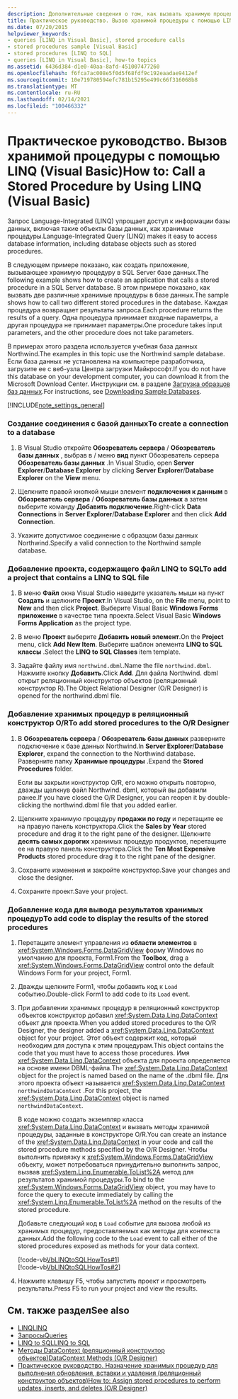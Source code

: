 ```yaml
---
description: Дополнительные сведения о том, как вызвать хранимую процедуру с помощью LINQ (Visual Basic).
title: Практическое руководство. Вызов хранимой процедуры с помощью LINQ
ms.date: 07/20/2015
helpviewer_keywords:
- queries [LINQ in Visual Basic], stored procedure calls
- stored procedures sample [Visual Basic]
- stored procedures [LINQ to SQL]
- queries [LINQ in Visual Basic], how-to topics
ms.assetid: 6436d384-d1e0-40aa-8afd-451007477260
ms.openlocfilehash: f6fca7ac008e5f0d5f68fdf9c192eaadae9412ef
ms.sourcegitcommit: 10e719780594efc781b15295e499c66f316068b8
ms.translationtype: MT
ms.contentlocale: ru-RU
ms.lasthandoff: 02/14/2021
ms.locfileid: "100466332"
---
```

# <a name="how-to-call-a-stored-procedure-by-using-linq-visual-basic"></a><span data-ttu-id="20469-103">Практическое руководство. Вызов хранимой процедуры с помощью LINQ (Visual Basic)</span><span class="sxs-lookup"><span data-stu-id="20469-103">How to: Call a Stored Procedure by Using LINQ (Visual Basic)</span></span>

<span data-ttu-id="20469-104">Запрос Language-Integrated (LINQ) упрощает доступ к информации базы данных, включая такие объекты базы данных, как хранимые процедуры.</span><span class="sxs-lookup"><span data-stu-id="20469-104">Language-Integrated Query (LINQ) makes it easy to access database information, including database objects such as stored procedures.</span></span>  
  
 <span data-ttu-id="20469-105">В следующем примере показано, как создать приложение, вызывающее хранимую процедуру в SQL Server базе данных.</span><span class="sxs-lookup"><span data-stu-id="20469-105">The following example shows how to create an application that calls a stored procedure in a SQL Server database.</span></span> <span data-ttu-id="20469-106">В этом примере показано, как вызвать две различные хранимые процедуры в базе данных.</span><span class="sxs-lookup"><span data-stu-id="20469-106">The sample shows how to call two different stored procedures in the database.</span></span> <span data-ttu-id="20469-107">Каждая процедура возвращает результаты запроса.</span><span class="sxs-lookup"><span data-stu-id="20469-107">Each procedure returns the results of a query.</span></span> <span data-ttu-id="20469-108">Одна процедура принимает входные параметры, а другая процедура не принимает параметры.</span><span class="sxs-lookup"><span data-stu-id="20469-108">One procedure takes input parameters, and the other procedure does not take parameters.</span></span>  
  
 <span data-ttu-id="20469-109">В примерах этого раздела используется учебная база данных Northwind.</span><span class="sxs-lookup"><span data-stu-id="20469-109">The examples in this topic use the Northwind sample database.</span></span> <span data-ttu-id="20469-110">Если база данных не установлена на компьютере разработчика, загрузите ее с веб-узла Центра загрузки Майкрософт.</span><span class="sxs-lookup"><span data-stu-id="20469-110">If you do not have this database on your development computer, you can download it from the Microsoft Download Center.</span></span> <span data-ttu-id="20469-111">Инструкции см. в разделе [Загрузка образцов баз данных](../../../../framework/data/adonet/sql/linq/downloading-sample-databases.md).</span><span class="sxs-lookup"><span data-stu-id="20469-111">For instructions, see [Downloading Sample Databases](../../../../framework/data/adonet/sql/linq/downloading-sample-databases.md).</span></span>  
  
[!INCLUDE[note_settings_general](~/includes/note-settings-general-md.md)]  
  
### <a name="to-create-a-connection-to-a-database"></a><span data-ttu-id="20469-112">Создание соединения с базой данных</span><span class="sxs-lookup"><span data-stu-id="20469-112">To create a connection to a database</span></span>  
  
1. <span data-ttu-id="20469-113">В Visual Studio откройте **Обозреватель сервера** / **Обозреватель базы данных** , выбрав в  / меню **вид** пункт Обозреватель сервера **Обозреватель базы данных** .</span><span class="sxs-lookup"><span data-stu-id="20469-113">In Visual Studio, open **Server Explorer**/**Database Explorer** by clicking **Server Explorer**/**Database Explorer** on the **View** menu.</span></span>  
  
2. <span data-ttu-id="20469-114">Щелкните правой кнопкой мыши элемент **подключения к данным** в **Обозреватель сервера** / **Обозреватель базы данных** а затем выберите команду **Добавить подключение**.</span><span class="sxs-lookup"><span data-stu-id="20469-114">Right-click **Data Connections** in **Server Explorer**/**Database Explorer** and then click **Add Connection**.</span></span>  
  
3. <span data-ttu-id="20469-115">Укажите допустимое соединение с образцом базы данных Northwind.</span><span class="sxs-lookup"><span data-stu-id="20469-115">Specify a valid connection to the Northwind sample database.</span></span>  
  
### <a name="to-add-a-project-that-contains-a-linq-to-sql-file"></a><span data-ttu-id="20469-116">Добавление проекта, содержащего файл LINQ to SQL</span><span class="sxs-lookup"><span data-stu-id="20469-116">To add a project that contains a LINQ to SQL file</span></span>  
  
1. <span data-ttu-id="20469-117">В меню **Файл** окна Visual Studio наведите указатель мыши на пункт **Создать** и щелкните **Проект**.</span><span class="sxs-lookup"><span data-stu-id="20469-117">In Visual Studio, on the **File** menu, point to **New** and then click **Project**.</span></span> <span data-ttu-id="20469-118">Выберите Visual Basic **Windows Forms приложение** в качестве типа проекта.</span><span class="sxs-lookup"><span data-stu-id="20469-118">Select Visual Basic **Windows Forms Application** as the project type.</span></span>  
  
2. <span data-ttu-id="20469-119">В меню **Проект** выберите **Добавить новый элемент**.</span><span class="sxs-lookup"><span data-stu-id="20469-119">On the **Project** menu, click **Add New Item**.</span></span> <span data-ttu-id="20469-120">Выберите шаблон элемента **LINQ to SQL классы** .</span><span class="sxs-lookup"><span data-stu-id="20469-120">Select the **LINQ to SQL Classes** item template.</span></span>  
  
3. <span data-ttu-id="20469-121">Задайте файлу имя `northwind.dbml`.</span><span class="sxs-lookup"><span data-stu-id="20469-121">Name the file `northwind.dbml`.</span></span> <span data-ttu-id="20469-122">Нажмите кнопку **Добавить**.</span><span class="sxs-lookup"><span data-stu-id="20469-122">Click **Add**.</span></span> <span data-ttu-id="20469-123">Для файла Northwind. dbml открыт реляционный конструктор объектов (реляционный конструктор R).</span><span class="sxs-lookup"><span data-stu-id="20469-123">The Object Relational Designer (O/R Designer) is opened for the northwind.dbml file.</span></span>  
  
### <a name="to-add-stored-procedures-to-the-or-designer"></a><span data-ttu-id="20469-124">Добавление хранимых процедур в реляционный конструктор O/R</span><span class="sxs-lookup"><span data-stu-id="20469-124">To add stored procedures to the O/R Designer</span></span>  
  
1. <span data-ttu-id="20469-125">В **Обозреватель сервера** / **Обозреватель базы данных** разверните подключение к базе данных Northwind.</span><span class="sxs-lookup"><span data-stu-id="20469-125">In **Server Explorer**/**Database Explorer**, expand the connection to the Northwind database.</span></span> <span data-ttu-id="20469-126">Разверните папку **Хранимые процедуры** .</span><span class="sxs-lookup"><span data-stu-id="20469-126">Expand the **Stored Procedures** folder.</span></span>  
  
     <span data-ttu-id="20469-127">Если вы закрыли конструктор O/R, его можно открыть повторно, дважды щелкнув файл Northwind. dbml, который вы добавили ранее.</span><span class="sxs-lookup"><span data-stu-id="20469-127">If you have closed the O/R Designer, you can reopen it by double-clicking the northwind.dbml file that you added earlier.</span></span>  
  
2. <span data-ttu-id="20469-128">Щелкните хранимую процедуру **продажи по году** и перетащите ее на правую панель конструктора.</span><span class="sxs-lookup"><span data-stu-id="20469-128">Click the **Sales by Year** stored procedure and drag it to the right pane of the designer.</span></span> <span data-ttu-id="20469-129">Щелкните **десять самых дорогих** хранимых процедур продуктов, перетащите ее на правую панель конструктора.</span><span class="sxs-lookup"><span data-stu-id="20469-129">Click the **Ten Most Expensive Products** stored procedure drag it to the right pane of the designer.</span></span>  
  
3. <span data-ttu-id="20469-130">Сохраните изменения и закройте конструктор.</span><span class="sxs-lookup"><span data-stu-id="20469-130">Save your changes and close the designer.</span></span>  
  
4. <span data-ttu-id="20469-131">Сохраните проект.</span><span class="sxs-lookup"><span data-stu-id="20469-131">Save your project.</span></span>  
  
### <a name="to-add-code-to-display-the-results-of-the-stored-procedures"></a><span data-ttu-id="20469-132">Добавление кода для вывода результатов хранимых процедур</span><span class="sxs-lookup"><span data-stu-id="20469-132">To add code to display the results of the stored procedures</span></span>  
  
1. <span data-ttu-id="20469-133">Перетащите элемент управления из **области элементов** в <xref:System.Windows.Forms.DataGridView> форму Windows по умолчанию для проекта, Form1.</span><span class="sxs-lookup"><span data-stu-id="20469-133">From the **Toolbox**, drag a <xref:System.Windows.Forms.DataGridView> control onto the default Windows Form for your project, Form1.</span></span>  
  
2. <span data-ttu-id="20469-134">Дважды щелкните Form1, чтобы добавить код к `Load` событию.</span><span class="sxs-lookup"><span data-stu-id="20469-134">Double-click Form1 to add code to its `Load` event.</span></span>  
  
3. <span data-ttu-id="20469-135">При добавлении хранимых процедур в реляционный конструктор объектов конструктор добавил <xref:System.Data.Linq.DataContext> объект для проекта.</span><span class="sxs-lookup"><span data-stu-id="20469-135">When you added stored procedures to the O/R Designer, the designer added a <xref:System.Data.Linq.DataContext> object for your project.</span></span> <span data-ttu-id="20469-136">Этот объект содержит код, который необходим для доступа к этим процедурам.</span><span class="sxs-lookup"><span data-stu-id="20469-136">This object contains the code that you must have to access those procedures.</span></span> <span data-ttu-id="20469-137">Имя <xref:System.Data.Linq.DataContext> объекта для проекта определяется на основе имени DBML-файла.</span><span class="sxs-lookup"><span data-stu-id="20469-137">The <xref:System.Data.Linq.DataContext> object for the project is named based on the name of the .dbml file.</span></span> <span data-ttu-id="20469-138">Для этого проекта объект называется <xref:System.Data.Linq.DataContext> `northwindDataContext` .</span><span class="sxs-lookup"><span data-stu-id="20469-138">For this project, the <xref:System.Data.Linq.DataContext> object is named `northwindDataContext`.</span></span>  
  
     <span data-ttu-id="20469-139">В коде можно создать экземпляр класса <xref:System.Data.Linq.DataContext> и вызвать методы хранимой процедуры, заданные в конструкторе O/R.</span><span class="sxs-lookup"><span data-stu-id="20469-139">You can create an instance of the <xref:System.Data.Linq.DataContext> in your code and call the stored procedure methods specified by the O/R Designer.</span></span> <span data-ttu-id="20469-140">Чтобы выполнить привязку к <xref:System.Windows.Forms.DataGridView> объекту, может потребоваться принудительно выполнить запрос, вызвав <xref:System.Linq.Enumerable.ToList%2A> метод для результатов хранимой процедуры.</span><span class="sxs-lookup"><span data-stu-id="20469-140">To bind to the <xref:System.Windows.Forms.DataGridView> object, you may have to force the query to execute immediately by calling the <xref:System.Linq.Enumerable.ToList%2A> method on the results of the stored procedure.</span></span>  
  
     <span data-ttu-id="20469-141">Добавьте следующий код в `Load` событие для вызова любой из хранимых процедур, предоставляемых как методы для контекста данных.</span><span class="sxs-lookup"><span data-stu-id="20469-141">Add the following code to the `Load` event to call either of the stored procedures exposed as methods for your data context.</span></span>  
  
     [!code-vb[VbLINQtoSQLHowTos#1](~/samples/snippets/visualbasic/VS_Snippets_VBCSharp/VbLINQtoSQLHowTos/VB/Form3.vb#1)]  
    [!code-vb[VbLINQtoSQLHowTos#2](~/samples/snippets/visualbasic/VS_Snippets_VBCSharp/VbLINQtoSQLHowTos/VB/Form3.vb#2)]  
  
4. <span data-ttu-id="20469-142">Нажмите клавишу F5, чтобы запустить проект и просмотреть результаты.</span><span class="sxs-lookup"><span data-stu-id="20469-142">Press F5 to run your project and view the results.</span></span>  
  
## <a name="see-also"></a><span data-ttu-id="20469-143">См. также раздел</span><span class="sxs-lookup"><span data-stu-id="20469-143">See also</span></span>

- [<span data-ttu-id="20469-144">LINQ</span><span class="sxs-lookup"><span data-stu-id="20469-144">LINQ</span></span>](index.md)
- [<span data-ttu-id="20469-145">Запросы</span><span class="sxs-lookup"><span data-stu-id="20469-145">Queries</span></span>](../../../language-reference/queries/index.md)
- [<span data-ttu-id="20469-146">LINQ to SQL</span><span class="sxs-lookup"><span data-stu-id="20469-146">LINQ to SQL</span></span>](../../../../framework/data/adonet/sql/linq/index.md)
- [<span data-ttu-id="20469-147">Методы DataContext (реляционный конструктор объектов)</span><span class="sxs-lookup"><span data-stu-id="20469-147">DataContext Methods (O/R Designer)</span></span>](/visualstudio/data-tools/datacontext-methods-o-r-designer)
- [<span data-ttu-id="20469-148">Практическое руководство. Назначение хранимых процедур для выполнения обновления, вставки и удаления (реляционный конструктор объектов)</span><span class="sxs-lookup"><span data-stu-id="20469-148">How to: Assign stored procedures to perform updates, inserts, and deletes (O/R Designer)</span></span>](/visualstudio/data-tools/how-to-assign-stored-procedures-to-perform-updates-inserts-and-deletes-o-r-designer)
